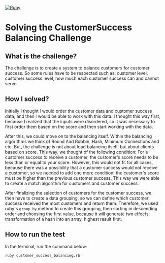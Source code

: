 [![Ruby](https://github.com/nathanfeitoza/customer-success-balancing-rd/actions/workflows/test.yml/badge.svg)](https://github.com/nathanfeitoza/customer-success-balancing-rd/actions/workflows/test.yml)
# Solving the CustomerSuccess Balancing Challenge
## What is the challenge?

The challenge is to create a system to balance customers for customer success. So some rules have to be respected such as: customer level, customer success level, how much each customer success can and cannot serve.

## How I solved?

Initially I thought I would order the customer data and customer success data, and then I would be able to work with this data. I thought this way first, because I realized that the inputs were disordered, so it was necessary to first order them based on the score and then start working with the data.

After this, we could move on to the balancing itself. Within the balancing algorithms we think of Round And Robbin, Hash, Minimum Connections and etc. But, the challenge is not about load balancing itself, but about clients based on score. This way, we thought of the following condition: For a customer success to receive a customer, the customer's score needs to be less than or equal to your score. However, this would not fit for all cases, because there was a possibility that a customer success would not receive a customer, so we needed to add one more condition: the customer's score must be higher than the previous customer success. This way we were able to create a match algorithm for customers and customer success.

After finalizing the selection of customers for the customer success, we then have to create a data grouping, so we can define which customer success received the most customers and return them. Therefore, we used ruby's `group_by` method to create this grouping, then sorting in descending order and choosing the first value, because it will generate two effects: transformation of a hash into an array, highest result first.

## How to run the test

In the terminal, run the command below:

```
ruby customer_success_balancing.rb
```